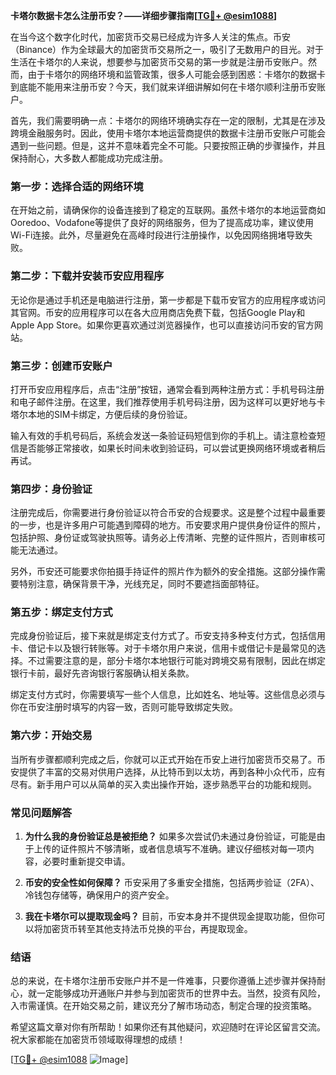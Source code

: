 **卡塔尔数据卡怎么注册币安？——详细步骤指南[[TG💪+ @esim1088](https://t.me/s/esim1088)]**

在当今这个数字化时代，加密货币交易已经成为许多人关注的焦点。币安（Binance）作为全球最大的加密货币交易所之一，吸引了无数用户的目光。对于生活在卡塔尔的人来说，想要参与加密货币交易的第一步就是注册币安账户。然而，由于卡塔尔的网络环境和监管政策，很多人可能会感到困惑：卡塔尔的数据卡到底能不能用来注册币安？今天，我们就来详细讲解如何在卡塔尔顺利注册币安账户。

首先，我们需要明确一点：卡塔尔的网络环境确实存在一定的限制，尤其是在涉及跨境金融服务时。因此，使用卡塔尔本地运营商提供的数据卡注册币安账户可能会遇到一些问题。但是，这并不意味着完全不可能。只要按照正确的步骤操作，并且保持耐心，大多数人都能成功完成注册。

### **第一步：选择合适的网络环境**
在开始之前，请确保你的设备连接到了稳定的互联网。虽然卡塔尔的本地运营商如Ooredoo、Vodafone等提供了良好的网络服务，但为了提高成功率，建议使用Wi-Fi连接。此外，尽量避免在高峰时段进行注册操作，以免因网络拥堵导致失败。

### **第二步：下载并安装币安应用程序**
无论你是通过手机还是电脑进行注册，第一步都是下载币安官方的应用程序或访问其官网。币安的应用程序可以在各大应用商店免费下载，包括Google Play和Apple App Store。如果你更喜欢通过浏览器操作，也可以直接访问币安的官方网站。

### **第三步：创建币安账户**
打开币安应用程序后，点击“注册”按钮，通常会看到两种注册方式：手机号码注册和电子邮件注册。在这里，我们推荐使用手机号码注册，因为这样可以更好地与卡塔尔本地的SIM卡绑定，方便后续的身份验证。

输入有效的手机号码后，系统会发送一条验证码短信到你的手机上。请注意检查短信是否能够正常接收，如果长时间未收到验证码，可以尝试更换网络环境或者稍后再试。

### **第四步：身份验证**
注册完成后，你需要进行身份验证以符合币安的合规要求。这是整个过程中最重要的一步，也是许多用户可能遇到障碍的地方。币安要求用户提供身份证件的照片，包括护照、身份证或驾驶执照等。请务必上传清晰、完整的证件照片，否则审核可能无法通过。

另外，币安还可能要求你拍摄手持证件的照片作为额外的安全措施。这部分操作需要特别注意，确保背景干净，光线充足，同时不要遮挡面部特征。

### **第五步：绑定支付方式**
完成身份验证后，接下来就是绑定支付方式了。币安支持多种支付方式，包括信用卡、借记卡以及银行转账等。对于卡塔尔用户来说，信用卡或借记卡是最常见的选择。不过需要注意的是，部分卡塔尔本地银行可能对跨境交易有限制，因此在绑定银行卡前，最好先咨询银行客服确认相关条款。

绑定支付方式时，你需要填写一些个人信息，比如姓名、地址等。这些信息必须与你在币安注册时填写的内容一致，否则可能导致绑定失败。

### **第六步：开始交易**
当所有步骤都顺利完成之后，你就可以正式开始在币安上进行加密货币交易了。币安提供了丰富的交易对供用户选择，从比特币到以太坊，再到各种小众代币，应有尽有。新手用户可以从简单的买入卖出操作开始，逐步熟悉平台的功能和规则。

### **常见问题解答**
1. **为什么我的身份验证总是被拒绝？**
   如果多次尝试仍未通过身份验证，可能是由于上传的证件照片不够清晰，或者信息填写不准确。建议仔细核对每一项内容，必要时重新提交申请。

2. **币安的安全性如何保障？**
   币安采用了多重安全措施，包括两步验证（2FA）、冷钱包存储等，确保用户的资产安全。

3. **我在卡塔尔可以提取现金吗？**
   目前，币安本身并不提供现金提取功能，但你可以将加密货币转至其他支持法币兑换的平台，再提取现金。

### **结语**
总的来说，在卡塔尔注册币安账户并不是一件难事，只要你遵循上述步骤并保持耐心，就一定能够成功开通账户并参与到加密货币的世界中去。当然，投资有风险，入市需谨慎。在开始交易之前，建议充分了解市场动态，制定合理的投资策略。

希望这篇文章对你有所帮助！如果你还有其他疑问，欢迎随时在评论区留言交流。祝大家都能在加密货币领域取得理想的成绩！

[[TG💪+ @esim1088](https://t.me/s/esim1088) ![Image](https://i.postimg.cc/4NQfJmqS/Snipaste-2025-05-13-00-14-12.png)]